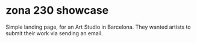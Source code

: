 # zona 230 showcase


Simple landing page, for an Art Studio in Barcelona. They wanted artists to submit their work via sending an email. 

